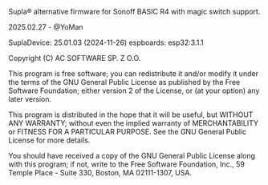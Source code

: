 Supla® alternative firmware for Sonoff BASIC R4 with magic switch support.


2025.02.27 - @YoMan

SuplaDevice:
  25.01.03 (2024-11-26) 
  espboards: 
  esp32:3.1.1


  
  Copyright (C) AC SOFTWARE SP. Z O.O.

  This program is free software; you can redistribute it and/or
  modify it under the terms of the GNU General Public License
  as published by the Free Software Foundation; either version 2
  of the License, or (at your option) any later version.

  This program is distributed in the hope that it will be useful,
  but WITHOUT ANY WARRANTY; without even the implied warranty of
  MERCHANTABILITY or FITNESS FOR A PARTICULAR PURPOSE.  See the
  GNU General Public License for more details.

  You should have received a copy of the GNU General Public License
  along with this program; if not, write to the Free Software
  Foundation, Inc., 59 Temple Place - Suite 330, Boston, MA  02111-1307, USA.
